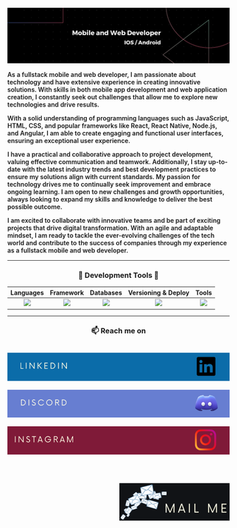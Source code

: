 ![banner](Images/banner.jpeg)

<p align="left" style="font-weight: 600">
  As a fullstack mobile and web developer, I am passionate about technology and have extensive experience in creating innovative solutions. With skills in both mobile app development and web application creation, I constantly seek out challenges that allow me to explore new technologies and drive results.
</p>

<p align="left" style="font-weight: 600">
  With a solid understanding of programming languages such as JavaScript, HTML, CSS, and popular frameworks like React, React Native, Node.js, and Angular, I am able to create engaging and functional user interfaces, ensuring an exceptional user experience.
</p>

<p align="left" style="font-weight: 600">
  I have a practical and collaborative approach to project development, valuing effective communication and teamwork. Additionally, I stay up-to-date with the latest industry trends and best development practices to ensure my solutions align with current standards.
  My passion for technology drives me to continually seek improvement and embrace ongoing learning. I am open to new challenges and growth opportunities, always looking to expand my skills and knowledge to deliver the best possible outcome.
</p>

<p align="left" style="font-weight: 600">
  I am excited to collaborate with innovative teams and be part of exciting projects that drive digital transformation. With an agile and adaptable mindset, I am ready to tackle the ever-evolving challenges of the tech world and contribute to the success of companies through my experience as a fullstack mobile and web developer.
</p>


<hr />

<!-- PROGRAMMING LANGUAGES -->
<div align="center">
    <h3 align="center">🔭 Development Tools 💬 </h3>
    
|   Languages  |    Framework   |  Databases   |  Versioning & Deploy  |    Tools    |
|    :---:     |     :---:      |    :---:     |        :---:          |    :---:    |
| <img src="https://skillicons.dev/icons?i=js,swift,py" /> | <img src="https://skillicons.dev/icons?i=react,express,sequelize" /> | <img src="https://skillicons.dev/icons?i=mysql,mongodb" /> | <img src="https://skillicons.dev/icons?i=docker,git,githubactions" /> | <img src="https://skillicons.dev/icons?i=figma,firebase,tailwind" /> |

</div>

<hr />

<!-- CONTACT -->
<h3 align="center">📫 Reach me on</h3>

<br />

<div align="center">
  <a href="https://www.linkedin.com/in/vincenzofdg/">
    <img src="Images/linkedin.png" alt="banner linkedin">
  </a>
</div>

<br />

<div align="center">
  <a href="https://discordapp.com/users/630898609755258891">
    <img src="Images/discord.png" alt="banner discord">
  </a>
</div>

<br />

<div align="center">
  <a href="https://www.instagram.com/vincenzofdg/">
    <img src="Images/instagram.png" alt="banner instagram">
  </a>
</div>

<br /><br />

<div align="right">
  <a href="mailto:vincenzofdg.dev@gmail.com?subject=Hello%20Vincenzo,%20From%20Github">
    <img src="Images/email.png" alt="banner email">
  </a>
</div>
